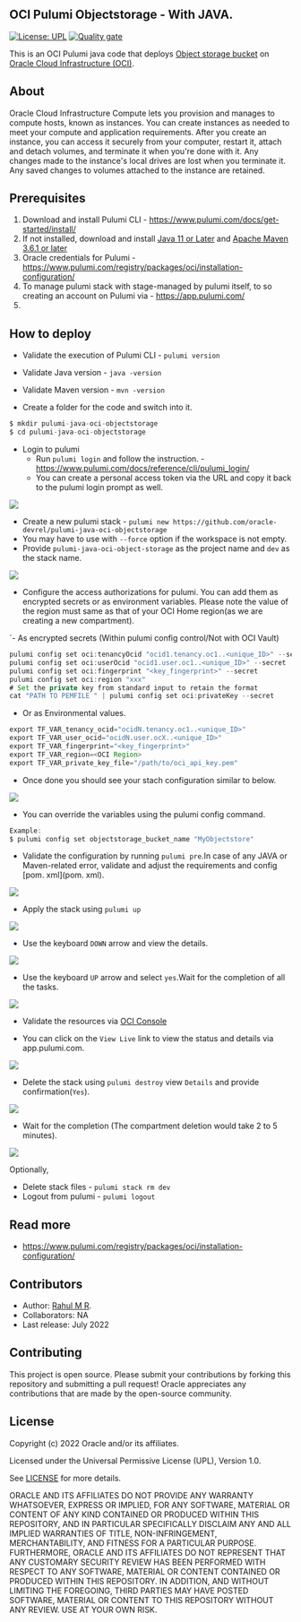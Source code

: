 
OCI Pulumi Objectstorage   - With JAVA.
------

[![License: UPL](https://img.shields.io/badge/license-UPL-green)](https://img.shields.io/badge/license-UPL-green) [![Quality gate](https://sonarcloud.io/api/project_badges/quality_gate?project=oracle-devrel_pulumi-java-oci-objectstorage)](https://sonarcloud.io/dashboard?id=oracle-devrel_pulumi-java-oci-objectstorage)

This is an OCI Pulumi java code that deploys [Object storage bucket](https://docs.oracle.com/en-us/iaas/Content/Object/Concepts/objectstorageoverview.htm) on [Oracle Cloud Infrastructure (OCI)](https://cloud.oracle.com/en_US/cloud-infrastructure).

## About
Oracle Cloud Infrastructure Compute lets you provision and manages to compute hosts, known as instances. You can create instances as needed to meet your compute and application requirements. After you create an instance, you can access it securely from your computer, restart it, attach and detach volumes, and terminate it when you're done with it. Any changes made to the instance's local drives are lost when you terminate it. Any saved changes to volumes attached to the instance are retained.

## Prerequisites
1. Download and install Pulumi CLI - https://www.pulumi.com/docs/get-started/install/
2. If not installed, download and install [Java 11 or Later](https://www.oracle.com/java/technologies/downloads) and [ Apache Maven 3.6.1 or later](https://maven.apache.org/install.html)
3. Oracle credentials for Pulumi - https://www.pulumi.com/registry/packages/oci/installation-configuration/
4. To  manage pulumi stack with stage-managed by pulumi itself, to so creating an account on Pulumi via - https://app.pulumi.com/
5.
## How to deploy

- Validate the execution of Pulumi CLI - `pulumi version`
- Validate Java version - `java -version`
- Validate Maven version - `mvn -version`

- Create a folder for the code and switch into it.
```java
$ mkdir pulumi-java-oci-objectstorage
$ cd pulumi-java-oci-objectstorage
```
- Login to pulumi
  - Run  `pulumi login` and follow the instruction. - https://www.pulumi.com/docs/reference/cli/pulumi_login/
  - You can create a personal access token via the URL and copy it back to the pulumi login prompt as well.

![](images/oci-pulumi-access-token.png)

- Create a new pulumi stack - `pulumi new https://github.com/oracle-devrel/pulumi-java-oci-objectstorage`
- You may have to use with `--force` option if the workspace is not empty.
- Provide `pulumi-java-oci-object-storage` as the project name and `dev` as the stack name.

![](images/oci-pulumi-project-details.png)

- Configure the access authorizations for pulumi. You can add them as encrypted secrets or as environment variables. Please note the value of the region must same as that of your OCI Home region(as we are creating a new compartment).

`- As encrypted secrets (Within pulumi config control/Not with OCI Vault)

```java
pulumi config set oci:tenancyOcid "ocid1.tenancy.oc1..<unique_ID>" --secret
pulumi config set oci:userOcid "ocid1.user.oc1..<unique_ID>" --secret
pulumi config set oci:fingerprint "<key_fingerprint>" --secret
pulumi config set oci:region "xxx"
# Set the private key from standard input to retain the format
cat "PATH TO PEMFILE " | pulumi config set oci:privateKey --secret
```
- Or as Environmental values.
```java
export TF_VAR_tenancy_ocid="ocidN.tenancy.oc1..<unique_ID>"
export TF_VAR_user_ocid="ocidN.user.ocX..<unique_ID>"
export TF_VAR_fingerprint="<key_fingerprint>"
export TF_VAR_region=<OCI Region>
export TF_VAR_private_key_file="/path/to/oci_api_key.pem"
```
- Once done you should see your stach configuration similar to below.

![](images/oci-pulumi-stack-yaml.png)

- You can override the variables using the pulumi config command.

```java
Example:
$ pulumi config set objectstorage_bucket_name "MyObjectstore"
```

- Validate the configuration by running `pulumi pre`.In case of any JAVA or Maven-related error, validate and adjust the requirements and config [pom. xml](pom. xml).

![](images/oci-pulumi-pre.png)

- Apply the stack using `pulumi up`

![](images/oci-pulumi-up-1.png)

- Use the keyboard `DOWN` arrow and view the details.

![](images/oci-pulumi-up-details.png)

- Use the keyboard `UP` arrow and select `yes`.Wait for the completion of all the tasks.

![](images/oci-pulumi-up-done.png)

- Validate the resources via [OCI Console](https://cloud.oracle.com) 

- You can click on the `View Live` link to view the status and details via app.pulumi.com.

![](images/oci-pulumi-details-ui.png)

- Delete the stack using `pulumi destroy` view `Details` and provide confirmation(`Yes`).

![](images/oci-pulumi-destroy.png)

- Wait for the completion (The compartment deletion would take 2 to 5 minutes).

![](images/oci-pulumi-stack-delete.png)

Optionally,
- Delete stack files - `pulumi stack rm dev`
- Logout from pulumi - `pulumi logout`

## Read more

- https://www.pulumi.com/registry/packages/oci/installation-configuration/

## Contributors

- Author: [Rahul M R](https://github.com/RahulMR42).
- Collaborators: NA
- Last release: July 2022

## Contributing
This project is open source.  Please submit your contributions by forking this repository and submitting a pull request!  Oracle appreciates any contributions that are made by the open-source community.

## License
Copyright (c) 2022 Oracle and/or its affiliates.

Licensed under the Universal Permissive License (UPL), Version 1.0.

See [LICENSE](LICENSE) for more details.

ORACLE AND ITS AFFILIATES DO NOT PROVIDE ANY WARRANTY WHATSOEVER, EXPRESS OR IMPLIED, FOR ANY SOFTWARE, MATERIAL OR CONTENT OF ANY KIND CONTAINED OR PRODUCED WITHIN THIS REPOSITORY, AND IN PARTICULAR SPECIFICALLY DISCLAIM ANY AND ALL IMPLIED WARRANTIES OF TITLE, NON-INFRINGEMENT, MERCHANTABILITY, AND FITNESS FOR A PARTICULAR PURPOSE.  FURTHERMORE, ORACLE AND ITS AFFILIATES DO NOT REPRESENT THAT ANY CUSTOMARY SECURITY REVIEW HAS BEEN PERFORMED WITH RESPECT TO ANY SOFTWARE, MATERIAL OR CONTENT CONTAINED OR PRODUCED WITHIN THIS REPOSITORY. IN ADDITION, AND WITHOUT LIMITING THE FOREGOING, THIRD PARTIES MAY HAVE POSTED SOFTWARE, MATERIAL OR CONTENT TO THIS REPOSITORY WITHOUT ANY REVIEW. USE AT YOUR OWN RISK. 





 

